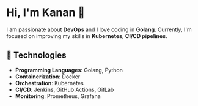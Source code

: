 # Hi, I'm Kanan 👋

I am passionate about **DevOps** and I love coding in **Golang**. Currently, I'm focused on improving my skills in **Kubernetes**, **CI/CD pipelines**.

## 🚀 Technologies

- **Programming Languages**: Golang, Python
- **Containerization**: Docker
- **Orchestration**: Kubernetes
- **CI/CD**: Jenkins, GitHub Actions, GitLab
- **Monitoring**: Prometheus, Grafana
